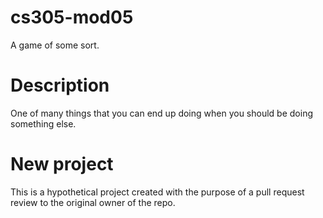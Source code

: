 # cs305-mod05

A game of some sort.

# Description

One of many things that you can end up doing when you should be doing something else.

# New project

This is a hypothetical project created with the purpose of a pull request review to the original owner of the repo.
